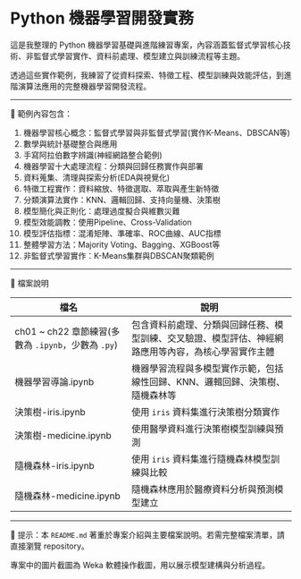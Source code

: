 # Python 機器學習開發實務

這是我整理的 Python 機器學習基礎與進階練習專案，內容涵蓋監督式學習核心技術、非監督式學習實作、資料前處理、模型建立與訓練流程等主題。

透過這些實作範例，我練習了從資料探索、特徵工程、模型訓練與效能評估，到進階演算法應用的完整機器學習開發流程。

---

📌 範例內容包含：

1. 機器學習核心概念：監督式學習與非監督式學習(實作K-Means、DBSCAN等)
2. 數學與統計基礎整合與應用
3. 手寫阿拉伯數字辨識(神經網路整合範例)
4. 機器學習十大處理流程：分類與回歸任務實作與部署
5. 資料蒐集、清理與探索分析(EDA與視覺化)
6. 特徵工程實作：資料縮放、特徵選取、萃取與產生新特徵
7. 分類演算法實作：KNN、邏輯回歸、支持向量機、決策樹
8. 模型簡化與正則化：處理過度擬合與維數災難
9. 模型效能調教：使用Pipeline、Cross-Validation
10. 模型評估指標：混淆矩陣、準確率、ROC曲線、AUC指標
11. 整體學習方法：Majority Voting、Bagging、XGBoost等
12. 非監督式學習實作：K-Means集群與DBSCAN聚類範例

---

📁 檔案說明

| 檔名                              | 說明                                                                                     |
|-----------------------------------|------------------------------------------------------------------------------------------|
| ch01 ~ ch22 章節練習(多數為 `.ipynb`，少數為 `.py`) | 包含資料前處理、分類與回歸任務、模型訓練、交叉驗證、模型評估、神經網路應用等內容，為核心學習實作主體 |
| 機器學習導論.ipynb                | 機器學習流程與多模型實作示範，包括線性回歸、KNN、邏輯回歸、決策樹、隨機森林等                     |
| 決策樹-iris.ipynb                 | 使用 `iris` 資料集進行決策樹分類實作                                                     |
| 決策樹-medicine.ipynb             | 使用醫學資料進行決策樹模型訓練與預測                                                     |
| 隨機森林-iris.ipynb               | 使用 `iris` 資料集進行隨機森林模型訓練與比較                                               |
| 隨機森林-medicine.ipynb           | 隨機森林應用於醫療資料分析與預測模型建立                                                 |

---

📌 提示：本 `README.md` 著重於專案介紹與主要檔案說明。若需完整檔案清單，請直接瀏覽 repository。

專案中的圖片截圖為 Weka 軟體操作截圖，用以展示模型建構與分析過程。